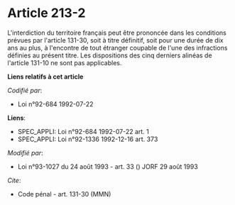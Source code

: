 # Article 213-2

L'interdiction du territoire français peut être prononcée dans les conditions prévues par l'article 131-30, soit à titre
définitif, soit pour une durée de dix ans au plus, à l'encontre de tout étranger coupable de l'une des infractions définies
au présent titre. Les dispositions des cinq derniers alinéas de l'article 131-10 ne sont pas applicables.

**Liens relatifs à cet article**

_Codifié par_:

  - Loi n°92-684 1992-07-22

**Liens**:

  - SPEC_APPLI: Loi n°92-684 1992-07-22 art. 1
  - SPEC_APPLI: Loi n°92-1336 1992-12-16 art. 373

_Modifié par_:

  - Loi n°93-1027 du 24 août 1993 - art. 33 () JORF 29 août 1993

_Cite_:

  - Code pénal - art. 131-30 (MMN)
